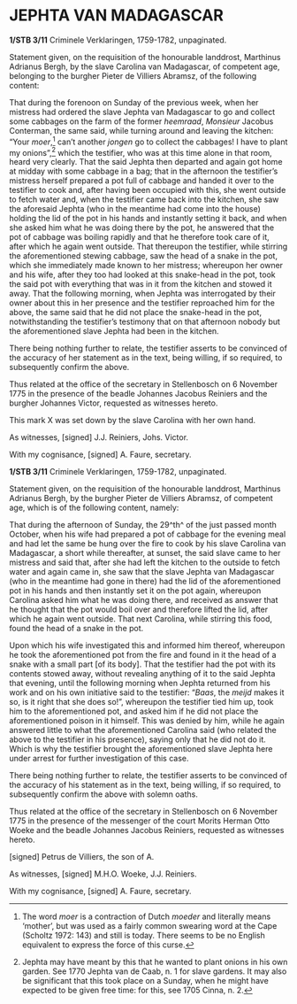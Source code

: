 # JEPHTA VAN MADAGASCAR

**1/STB 3/11** Criminele Verklaringen, 1759-1782, unpaginated.

Statement given, on the requisition of the honourable landdrost, Marthinus Adrianus Bergh, by the slave Carolina van Madagascar, of competent age, belonging to the burgher Pieter de Villiers Abramsz, of the following content:

That during the forenoon on Sunday of the previous week, when her mistress had ordered the slave Jephta van Madagascar to go and collect some cabbages on the farm of the former *heemraad*, *Monsieur* Jacobus Conterman, the same said, while turning around and leaving the kitchen: “Your *moer*,[^1] can’t another *jongen* go to collect the cabbages! I have to plant my onions”,[^2] which the testifier, who was at this time alone in that room, heard very clearly. That the said Jephta then departed and again got home at midday with some cabbage in a bag; that in the afternoon the testifier’s mistress herself prepared a pot full of cabbage and handed it over to the testifier to cook and, after having been occupied with this, she went outside to fetch water and, when the testifier came back into the kitchen, she saw the aforesaid Jephta (who in the meantime had come into the house) holding the lid of the pot in his hands and instantly setting it back, and when she asked him what he was doing there by the pot, he answered that the pot of cabbage was boiling rapidly and that he therefore took care of it, after which he again went outside. That thereupon the testifier, while stirring the aforementioned stewing cabbage, saw the head of a snake in the pot, which she immediately made known to her mistress; whereupon her owner and his wife, after they too had looked at this snake-head in the pot, took the said pot with everything that was in it from the kitchen and stowed it away. That the following morning, when Jephta was interrogated by their owner about this in her presence and the testifier reproached him for the above, the same said that he did not place the snake-head in the pot, notwithstanding the testifier’s testimony that on that afternoon nobody but the aforementioned slave Jephta had been in the kitchen.

There being nothing further to relate, the testifier asserts to be convinced of the accuracy of her statement as in the text, being willing, if so required, to subsequently confirm the above.

Thus related at the office of the secretary in Stellenbosch on 6 November 1775 in the presence of the beadle Johannes Jacobus Reiniers and the burgher Johannes Victor, requested as witnesses hereto.

This mark X was set down by the slave Carolina with her own hand.

As witnesses, \[signed\] J.J. Reiniers, Johs. Victor.

With my cognisance, \[signed\] A. Faure, secretary.

**1/STB 3/11** Criminele Verklaringen, 1759-1782, unpaginated.

Statement given, on the requisition of the honourable landdrost, Marthinus Adrianus Bergh, by the burgher Pieter de Villiers Abramsz, of competent age, which is of the following content, namely:

That during the afternoon of Sunday, the 29^th^ of the just passed month October, when his wife had prepared a pot of cabbage for the evening meal and had let the same be hung over the fire to cook by his slave Carolina van Madagascar, a short while thereafter, at sunset, the said slave came to her mistress and said that, after she had left the kitchen to the outside to fetch water and again came in, she saw that the slave Jephta van Madagascar (who in the meantime had gone in there) had the lid of the aforementioned pot in his hands and then instantly set it on the pot again, whereupon Carolina asked him what he was doing there, and received as answer that he thought that the pot would boil over and therefore lifted the lid, after which he again went outside. That next Carolina, while stirring this food, found the head of a snake in the pot.

Upon which his wife investigated this and informed him thereof, whereupon he took the aforementioned pot from the fire and found in it the head of a snake with a small part \[of its body\]. That the testifier had the pot with its contents stowed away, without revealing anything of it to the said Jephta that evening, until the following morning when Jephta returned from his work and on his own initiative said to the testifier: “*Baas*, the *meijd* makes it so, is it right that she does so!”, whereupon the testifier tied him up, took him to the aforementioned pot, and asked him if he did not place the aforementioned poison in it himself. This was denied by him, while he again answered little to what the aforementioned Carolina said (who related the above to the testifier in his presence), saying only that he did not do it. Which is why the testifier brought the aforementioned slave Jephta here under arrest for further investigation of this case.

There being nothing further to relate, the testifier asserts to be convinced of the accuracy of his statement as in the text, being willing, if so required, to subsequently confirm the above with solemn oaths.

Thus related at the office of the secretary in Stellenbosch on 6 November 1775 in the presence of the messenger of the court Morits Herman Otto Woeke and the beadle Johannes Jacobus Reiniers, requested as witnesses hereto.

\[signed\] Petrus de Villiers, the son of A.

As witnesses, \[signed\] M.H.O. Woeke, J.J. Reiniers.

With my cognisance, \[signed\] A. Faure, secretary.

[^1]: The word *moer* is a contraction of Dutch *moeder* and literally means ‘mother’, but was used as a fairly common swearing word at the Cape (Scholtz 1972: 143) and still is today. There seems to be no English equivalent to express the force of this curse.

[^2]: Jephta may have meant by this that he wanted to plant onions in his own garden. See 1770 Jephta van de Caab, n. 1 for slave gardens. It may also be significant that this took place on a Sunday, when he might have expected to be given free time: for this, see 1705 Cinna, n. 2.